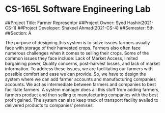 # CS-165L Software Engineering Lab

##Project Title: Farmer Representor
##Project Owner: Syed Hashir(2021-CS-1)
##Project Developer: Shakeel Ahmad(2021-CS-4)
##Semester: 5th 
##Section: A

The purpose of designing this system is to solve issues farmers usually face with storage of their harvested crops. Farmers also often face numerous challenges when it comes to selling their crops. Some of the common issues they face include: Lack of Market Access, limited bargaining power, Quality concerns, post-harvest losses, and lack of market information. To address these issues, we are facilitating our farmers with possible comfort and ease we can provide. So, we have to design the system where we can add farmer accounts and manufacturing companies accounts. We act as intermediate between farmers and companies to best facilitate farmers. A system manager does all this stuff from adding farmers, farmers product and then selling to manufacturing companies with the best profit gained. The system can also keep track of transport facility availed to delivered products to companies’ premises.  

